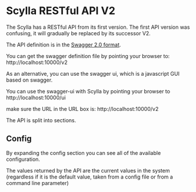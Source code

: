 # Scylla RESTful API V2
The Scylla has a RESTful API from its first version. The first API version was confusing, it will gradually be replaced by its successor V2.

The API definition is in the [Swagger 2.0 format](https://github.com/OAI/OpenAPI-Specification/blob/master/versions/2.0.md).


You can get the swagger definition file by pointing your browser to:
http://localhost:10000/v2

As an alternative, you can use the swagger ui, which is a javascript GUI based on swagger.


You can use the swagger-ui with Scylla by pointing your browser to http://localhost:10000/ui

make sure the URL in the URL box is: http://localhost:10000/v2

The API is split into sections.

## Config
By expanding the config section you can see all of the available configuration.

The values returned by the API are the current values in the system (regardless if it is the default value, taken from a config file or from a command line parameter)
